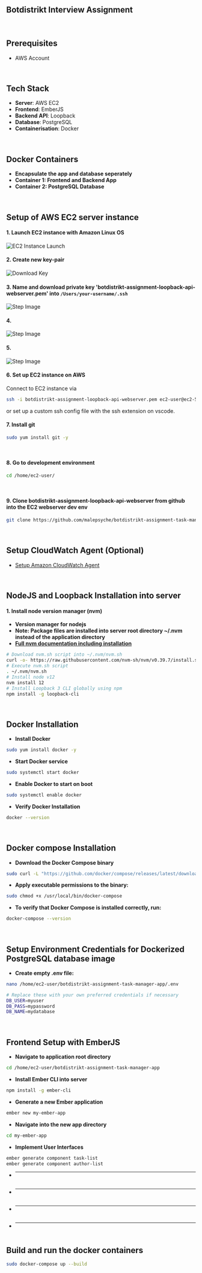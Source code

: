 <!-- ## `Webserver` repository for botdistrikt interview assignment


#### Deployment stack
#### Backend
`Webserver`: AWS EC2
Database server: postgreSQL Amazon RDS
Environment management: AWS Secrets Manager


#### Setup of AWS EC2 Webserver
<br>

Launch EC2 instance with Amazon Linux OS
![Example Images](images/1.png)
<br>

Name and download private key 'botdistrikt-assignment-loopback-api-webserver.pem' into /Users/your-username/.ssh
![Example Images](images/2.png)
<br>

![Example Images](images/3.png)
<br>

![Example Images](images/4.png)
<br>

![Example Images](images/5.png)
<br>
<br>

Set up EC2 instance on AWS
Connect to EC2 instance via `ssh -i botdistrikt-assignment-loopback-api-webserver.pem ec2-user@ec2-54-254-56-53.ap-southeast-1.compute.amazonaws.com` or set up a custom ssh config file with the ssh extention on vscode
<br>

Install git
`sudo yum install git -y`
<br>

Go to development environment
`cd /home/ec2-user/`
<br>

Clone botdistrikt-assignment-loopback-api-webserver from github into the EC2 webserver dev env
`git clone https://github.com/malepsyche/botdistrikt-assignment-loopback-api-webserver.git`
<br>
 -->


## Botdistrikt Interview Assignment
<br>


## Prerequisites
- AWS Account
<br>


## Tech Stack
- **Server**: AWS EC2
- **Frontend**: EmberJS
- **Backend API**: Loopback
- **Database**: PostgreSQL
- **Containerisation**: Docker
<br>


## Docker Containers
- **Encapsulate the app and database seperately**
- **Container 1: Frontend and Backend App**
- **Container 2: PostgreSQL Database**
<br>


## Setup of AWS EC2 server instance

#### 1. Launch EC2 instance with Amazon Linux OS  
![EC2 Instance Launch](images/1.png)
<br>

#### 2. Create new key-pair
![Download Key](images/2.png)
<br> 

#### 3. Name and download private key 'botdistrikt-assignment-loopback-api-webserver.pem' into `/Users/your-username/.ssh` 
![Step Image](images/3.png)
<br> 

#### 4. 
![Step Image](images/4.png)
<br> 

#### 5. 
![Step Image](images/5.png)
<br> 

#### 6. Set up EC2 instance on AWS  
Connect to EC2 instance via 
```zsh 
ssh -i botdistrikt-assignment-loopback-api-webserver.pem ec2-user@ec2-54-254-56-53.ap-southeast-1.compute.amazonaws.com
``` 
or set up a custom ssh config file with the ssh extension on vscode.
<br> 

#### 7. Install git  
```zsh 
sudo yum install git -y
```
<br> 

#### 8. Go to development environment  
```zsh 
cd /home/ec2-user/
```
<br> 

#### 9. Clone botdistrikt-assignment-loopback-api-webserver from github into the EC2 webserver dev env  
```zsh 
git clone https://github.com/malepsyche/botdistrikt-assignment-task-manager-app.git
```
<br> 




## Setup CloudWatch Agent (Optional)
- [Setup Amazon CloudWatch Agent](CLOUDWATCH_SETUP.md)
<br>




## NodeJS and Loopback Installation into server

#### 1. Install node version manager (nvm)
- **Version manager for nodejs**
- **Note: Package files are installed into server root directory ~/.nvm instead of the application directory**
- **[Full nvm documentation including installation](https://github.com/nvm-sh/nvm#installing-and-updating)**

```zsh
# Download nvm.sh script into ~/.nvm/nvm.sh
curl -o- https://raw.githubusercontent.com/nvm-sh/nvm/v0.39.7/install.sh | bash
# Execute nvm.sh script
. ~/.nvm/nvm.sh
# Install node v12
nvm install 12
# Install Loopback 3 CLI globally using npm
npm install -g loopback-cli
```
<br>



## Docker Installation
- **Install Docker**
```zsh
sudo yum install docker -y
```

- **Start Docker service**
```zsh
sudo systemctl start docker
```

- **Enable Docker to start on boot**
```zsh
sudo systemctl enable docker
```

- **Verify Docker Installation**
```zsh
docker --version
```
<br>



## Docker compose Installation
- **Download the Docker Compose binary**
```zsh
sudo curl -L "https://github.com/docker/compose/releases/latest/download/docker-compose-$(uname -s)-$(uname -m)" -o /usr/local/bin/docker-compose
```

- **Apply executable permissions to the binary:**
```zsh
sudo chmod +x /usr/local/bin/docker-compose
```

- **To verify that Docker Compose is installed correctly, run:**
```zsh
docker-compose --version
```
<br>



## Setup Environment Credentials for Dockerized PostgreSQL database image
- **Create empty .env file:**
```zsh
nano /home/ec2-user/botdistrikt-assignment-task-manager-app/.env
```
```zsh
# Replace these with your own preferred credentials if necessary
DB_USER=myuser
DB_PASS=mypassword
DB_NAME=mydatabase
```
<br>



## Frontend Setup with EmberJS
- **Navigate to application root directory**
```zsh
cd /home/ec2-user/botdistrikt-assignment-task-manager-app
```
- **Install Ember CLI into server**
```zsh
npm install -g ember-cli
```
- **Generate a new Ember application**
```zsh
ember new my-ember-app
```
- **Navigate into the new app directory**
```zsh
cd my-ember-app
```
- **Implement User Interfaces**
```zsh
ember generate component task-list
ember generate component author-list
```
- ****
```zsh
```
- ****
```zsh
```
- ****
```zsh
```
- ****
```zsh
```



## Build and run the docker containers
```zsh
sudo docker-compose up --build
```
<br>



<!-- ## PostgreSQL Database installation into server

#### Update Your Package Repository:
- **`sudo yum update -y`**

#### Find the available PostgreSQL packages
- **`sudo yum list available | grep postgres`**
- **![Step Image](images/postgre-list.png)**
<br>

#### Install the Identified PostgreSQL Package
- **Once you've identified the correct package name, you can install PostgreSQL like so (replace XX with the actual version number found):**
- **`sudo yum install -y postgresqlXX-server`**
- **We will be using v15:`sudo yum install -y postgresql15 postgresql15-server`**

#### Initialise Database:
sudo /usr/bin/postgresql-setup --initdb

#### Start and Enable the PostgreSQL Service
sudo systemctl start postgresql
sudo systemctl enable postgresql

#### Enter postgreSQL database account
sudo -u postgres -i

#### Access the postgreSQL prompt
psql

#### Set a password for the PostgreSQL user (replace newpassword with a strong password):
\password postgres




 -->
